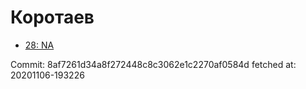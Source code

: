 # Коротаев
- [28: NA](28.md)

Commit: 8af7261d34a8f272448c8c3062e1c2270af0584d
 fetched at: 20201106-193226
